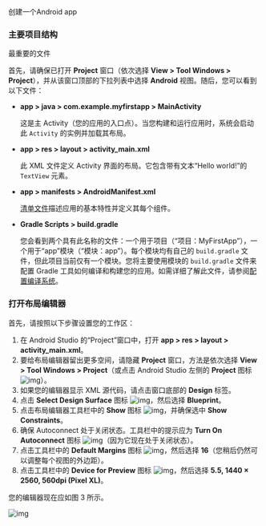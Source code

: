 创建一个Android app



### 主要项目结构

最重要的文件

首先，请确保已打开 **Project** 窗口（依次选择 **View > Tool Windows > Project**），并从该窗口顶部的下拉列表中选择 **Android** 视图。随后，您可以看到以下文件：

- **app > java > com.example.myfirstapp > MainActivity**

  这是主 Activity（您的应用的入口点）。当您构建和运行应用时，系统会启动此 `Activity` 的实例并加载其布局。

- **app > res > layout > activity_main.xml**

  此 XML 文件定义 Activity 界面的布局。它包含带有文本“Hello world!”的 `TextView` 元素。

- **app > manifests > AndroidManifest.xml**

  [清单文件](https://developer.android.google.cn/guide/topics/manifest/manifest-intro.html)描述应用的基本特性并定义其每个组件。

- **Gradle Scripts > build.gradle**

  您会看到两个具有此名称的文件：一个用于项目（“项目：MyFirstApp”），一个用于“app”模块（“模块：app”）。每个模块均有自己的 `build.gradle` 文件，但此项目当前仅有一个模块。您将主要使用模块的 `build.gradle` 文件来配置 Gradle 工具如何编译和构建您的应用。如需详细了解此文件，请参阅[配置编译系统](https://developer.android.google.cn/studio/build/index.html)。



### 打开布局编辑器

首先，请按照以下步骤设置您的工作区：

1. 在 Android Studio 的“Project”窗口中，打开 **app > res > layout > activity_main.xml**。
2. 要给布局编辑器留出更多空间，请隐藏 **Project** 窗口，方法是依次选择 **View > Tool Windows > Project**（或点击 Android Studio 左侧的 **Project** 图标 ![img](https://developer.android.google.cn/studio/images/buttons/window-project.png)）。
3. 如果您的编辑器显示 XML 源代码，请点击窗口底部的 **Design** 标签。
4. 点击 **Select Design Surface** 图标 ![img](https://developer.android.google.cn/studio/images/buttons/layout-editor-design.png)，然后选择 **Blueprint**。
5. 点击布局编辑器工具栏中的 **Show** 图标 ![img](https://developer.android.google.cn/studio/images/buttons/layout-editor-show-constraints.png)，并确保选中 **Show Constraints**。
6. 确保 Autoconnect 处于关闭状态。工具栏中的提示应为 **Turn On Autoconnect** 图标 ![img](https://developer.android.google.cn/studio/images/buttons/layout-editor-autoconnect-on.png)（因为它现在处于关闭状态）。
7. 点击工具栏中的 **Default Margins** 图标 ![img](https://developer.android.google.cn/studio/images/buttons/layout-editor-margin.png)，然后选择 **16**（您稍后仍然可以调整每个视图的外边距）。
8. 点击工具栏中的 **Device for Preview** 图标 ![img](https://developer.android.google.cn/studio/images/buttons/layout-editor-device.png)，然后选择 **5.5, 1440 × 2560, 560dpi (Pixel XL)**。

您的编辑器现在应如图 3 所示。

![img](https://developer.android.google.cn/training/basics/firstapp/images/layout-editor_2x.png)





